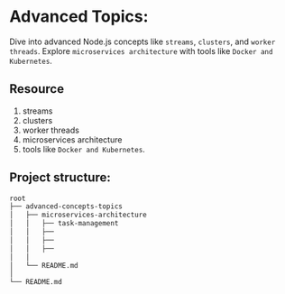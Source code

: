 # Advanced Topics:

Dive into advanced Node.js concepts like `streams`, `clusters`, and `worker threads`.
Explore `microservices architecture` with tools like `Docker and Kubernetes`.

## Resource

1. streams
2. clusters
3. worker threads
4. microservices architecture
5. tools like `Docker and Kubernetes`. 


## Project structure:

```bash
root
├── advanced-concepts-topics
│   ├── microservices-architecture
│   │   ├── task-management
│   │   ├──
│   │   ├── 
│   │   ├──
│   │
│   └── README.md
│
└── README.md
```
